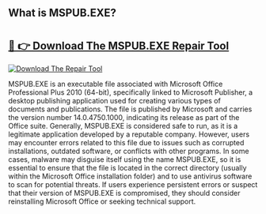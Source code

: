 ## What is MSPUB.EXE? 

# <h2><a href="https://exedetect.com/download.php?MSPUB.EXE">🔗 👉 Download The MSPUB.EXE Repair Tool</a></h2>

[![Download The Repair Tool](https://exedetect.com/download-button.jpg)](https://exedetect.com/download.php?MSPUB.EXE)

MSPUB.EXE is an executable file associated with Microsoft Office Professional Plus 2010 (64-bit), specifically linked to Microsoft Publisher, a desktop publishing application used for creating various types of documents and publications. The file is published by Microsoft and carries the version number 14.0.4750.1000, indicating its release as part of the Office suite. Generally, MSPUB.EXE is considered safe to run, as it is a legitimate application developed by a reputable company. However, users may encounter errors related to this file due to issues such as corrupted installations, outdated software, or conflicts with other programs. In some cases, malware may disguise itself using the name MSPUB.EXE, so it is essential to ensure that the file is located in the correct directory (usually within the Microsoft Office installation folder) and to use antivirus software to scan for potential threats. If users experience persistent errors or suspect that their version of MSPUB.EXE is compromised, they should consider reinstalling Microsoft Office or seeking technical support.